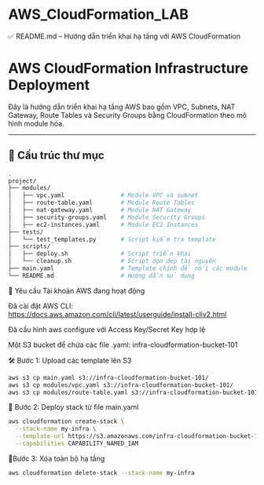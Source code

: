 # AWS_CloudFormation_LAB
✅ README.md – Hướng dẫn triển khai hạ tầng với AWS CloudFormation
# AWS CloudFormation Infrastructure Deployment

Đây là hướng dẫn triển khai hạ tầng AWS bao gồm VPC, Subnets, NAT Gateway, Route Tables và Security Groups bằng CloudFormation theo mô hình module hóa.

---

## 📁 Cấu trúc thư mục

```bash
.
project/
├── modules/
│   ├── vpc.yaml                # Module VPC và subnet
│   ├── route-table.yaml        # Module Route Tables
│   ├── nat-gateway.yaml        # Module NAT Gateway
│   ├── security-groups.yaml    # Module Security Groups
│   ├── ec2-instances.yaml      # Module EC2 Instances
├── tests/
│   └── test_templates.py       # Script kiểm tra template
├── scripts/
│   ├── deploy.sh               # Script triển khai
│   └── cleanup.sh              # Script dọn dẹp tài nguyên
├── main.yaml                   # Template chính để nối các module
└── README.md                   # Hướng dẫn sử dụng
```
🧰 Yêu cầu
Tài khoản AWS đang hoạt động

Đã cài đặt AWS CLI: https://docs.aws.amazon.com/cli/latest/userguide/install-cliv2.html

Đã cấu hình aws configure với Access Key/Secret Key hợp lệ

Một S3 bucket để chứa các file .yaml: infra-cloudformation-bucket-101

🛠️ Bước 1: Upload các template lên S3
```bash
aws s3 cp main.yaml s3://infra-cloudformation-bucket-101/
aws s3 cp modules/vpc.yaml s3://infra-cloudformation-bucket-101/
aws s3 cp modules/route-table.yaml s3://infra-cloudformation-bucket-101/
```

🚀 Bước 2: Deploy stack từ file main.yaml
```bash
aws cloudformation create-stack \
  --stack-name my-infra \
  --template-url https://s3.amazonaws.com/infra-cloudformation-bucket-101/main.yaml \
  --capabilities CAPABILITY_NAMED_IAM
```

🧹Bước 3: Xóa toàn bộ hạ tầng
```bash
aws cloudformation delete-stack --stack-name my-infra
